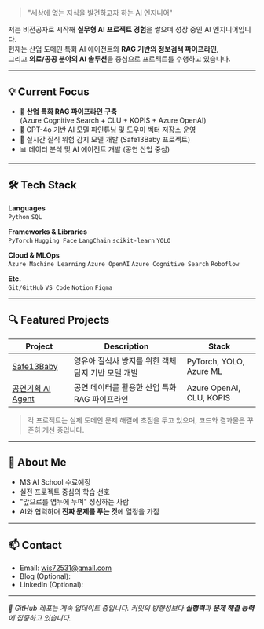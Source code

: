 # 

> "세상에 없는 지식을 발견하고자 하는 AI 엔지니어"

저는 비전공자로 시작해 **실무형 AI 프로젝트 경험**을 쌓으며 성장 중인 AI 엔지니어입니다.  
현재는 산업 도메인 특화 AI 에이전트와 **RAG 기반의 정보검색 파이프라인**,  
그리고 **의료/공공 분야의 AI 솔루션**을 중심으로 프로젝트를 수행하고 있습니다.

---

## 💡 Current Focus

- 🎯 **산업 특화 RAG 파이프라인 구축**  
  (Azure Cognitive Search + CLU + KOPIS + Azure OpenAI)
- 🧠 GPT-4o 기반 AI 모델 파인튜닝 및 도우미 벡터 저장소 운영
- 🧪 실시간 질식 위험 감지 모델 개발 (Safe13Baby 프로젝트)
- 📊 데이터 분석 및 AI 에이전트 개발 (공연 산업 중심)

---

## 🛠 Tech Stack

**Languages**  
`Python` `SQL`

**Frameworks & Libraries**  
`PyTorch` `Hugging Face` `LangChain` `scikit-learn` `YOLO`

**Cloud & MLOps**  
`Azure Machine Learning` `Azure OpenAI` `Azure Cognitive Search` `Roboflow`

**Etc.**  
`Git/GitHub` `VS Code` `Notion` `Figma`

---

## 🔍 Featured Projects

| Project | Description | Stack |
|--------|-------------|-------|
| [Safe13Baby](https://github.com/SafeBabyAI/MakeModel) | 영유아 질식사 방지를 위한 객체 탐지 기반 모델 개발 | PyTorch, YOLO, Azure ML |
| [공연기획 AI Agent](https://github.com/AIM-Artificial-Intelligence-Momentum/RAG) | 공연 데이터를 활용한 산업 특화 RAG 파이프라인 | Azure OpenAI, CLU, KOPIS |


> 각 프로젝트는 실제 도메인 문제 해결에 초점을 두고 있으며, 코드와 결과물은 꾸준히 개선 중입니다.

---

## 🌱 About Me

- MS AI School 수료예정
- 실전 프로젝트 중심의 학습 선호
- "앞으로를 염두에 두며" 성장하는 사람
- AI와 협력하며 **진짜 문제를 푸는 것**에 열정을 가짐

---

## 📫 Contact

- Email: wis72531@gmail.com 
- Blog (Optional): 
- LinkedIn (Optional):

---

_🚧 GitHub 레포는 계속 업데이트 중입니다. 커밋의 방향성보다 **실행력**과 **문제 해결 능력**에 집중하고 있습니다._

